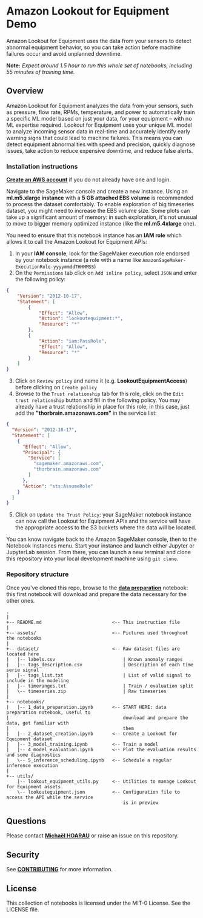 # Amazon Lookout for Equipment Demo
Amazon Lookout for Equipment uses the data from your sensors to detect abnormal equipment behavior, so you can take action before machine failures occur and avoid unplanned downtime.

**Note:** *Expect around 1.5 hour to run this whole set of notebooks, including 55 minutes of training time.*

## Overview
Amazon Lookout for Equipment analyzes the data from your sensors, such as pressure, flow rate, RPMs, temperature, and power to automatically train a specific ML model based on just your data, for your equipment – with no ML expertise required. Lookout for Equipment uses your unique ML model to analyze incoming sensor data in real-time and accurately identify early warning signs that could lead to machine failures. This means you can detect equipment abnormalities with speed and precision, quickly diagnose issues, take action to reduce expensive downtime, and reduce false alerts.

### Installation instructions
[**Create an AWS account**](https://portal.aws.amazon.com/gp/aws/developer/registration/index.html) if you do not already have one and login.

Navigate to the SageMaker console and create a new instance. Using an **ml.m5.xlarge instance** with a **5 GB attached EBS volume** is recommended to process the dataset comfortably. To enable exploration of big timeseries dataset, you might need to increase the EBS volume size. Some plots can take up a significant amount of memory: in such exploration, it's not unusual to move to bigger memory optimized instance (like the **ml.m5.4xlarge** one).

You need to ensure that this notebook instance has an **IAM role** which allows it to call the Amazon Lookout for Equipment APIs:

1. In your **IAM console**, look for the SageMaker execution role endorsed by your notebook instance (a role with a name like `AmazonSageMaker-ExecutionRole-yyyymmddTHHMMSS`)
2. On the `Permissions` tab click on `Add inline policy`, select `JSON` and enter the following policy:

```json
{
    "Version": "2012-10-17",
    "Statement": [
        {
            "Effect": "Allow",
            "Action": "lookoutequipment:*",
            "Resource": "*"
        },
        {
            "Action": "iam:PassRole",
            "Effect": "Allow",
            "Resource": "*"
        }
    ]
}
```
3. Click on `Review policy` and name it (e.g. **LookoutEquipmentAccess**) before clicking on `Create policy`
4. Browse to the `Trust relationship` tab for this role, click on the `Edit trust relationship` button and fill in the following policy. You may already have a trust relationship in place for this role, in this case, just add the **"thorbrain.amazonaws.com"** in the service list:

```json
{
  "Version": "2012-10-17",
  "Statement": [
    {
      "Effect": "Allow",
      "Principal": {
        "Service": [
          "sagemaker.amazonaws.com",
          "thorbrain.amazonaws.com"
        ]
      },
      "Action": "sts:AssumeRole"
    }
  ]
}
```
5. Click on `Update the Trust Policy`: your SageMaker notebook instance can now call the Lookout for Equipment APIs and the service will have the appropriate access to the S3 buckets where the data will be located.

You can know navigate back to the Amazon SageMaker console, then to the Notebook Instances menu. Start your instance and launch either Jupyter or JupyterLab session. From there, you can launch a new terminal and clone this repository into your local development machine using `git clone`.

### Repository structure
Once you've cloned this repo, browse to the [**data preparation**](notebooks/1_data_preparation.ipynb) notebook: this first notebook will download and prepare the data necessary for the other ones.

```
.
|
+-- README.md                          <-- This instruction file
|
+-- assets/                            <-- Pictures used throughout the notebooks
|
+-- dataset/                           <-- Raw dataset files are located here
|   |-- labels.csv                         | Known anomaly ranges
|   |-- tags_description.csv               | Description of each time serie signal
|   |-- tags_list.txt                      | List of valid signal to include in the modeling
|   |-- timeranges.txt                     | Train / evaluation split
|   \-- timeseries.zip                     | Raw timeseries
|
+-- notebooks/
|   |-- 1_data_preparation.ipynb       <-- START HERE: data preparation notebook, useful to
|                                          download and prepare the data, get familiar with
|                                          them
|   |-- 2_dataset_creation.ipynb       <-- Create a Lookout for Equipment dataset
|   |-- 3_model_training.ipynb         <-- Train a model
|   |-- 4_model_evaluation.ipynb       <-- Plot the evaluation results and some diagnostics
|   \-- 5_inference_scheduling.ipynb   <-- Schedule a regular inference execution
|
+-- utils/
    |-- lookout_equipment_utils.py     <-- Utilities to manage Lookout for Equipment assets
    \-- lookoutequipment.json          <-- Configuration file to access the API while the service
                                           is in preview
```

## Questions

Please contact [**Michaël HOARAU**](mailto:michoara@amazon.fr) or raise an issue on this repository.

## Security

See [**CONTRIBUTING**](CONTRIBUTING.md#security-issue-notifications) for more information.

## License
This collection of notebooks is licensed under the MIT-0 License. See the LICENSE file.